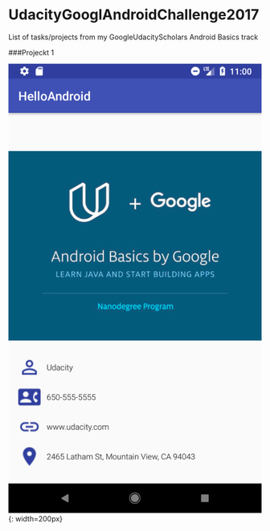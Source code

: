 # UdacityGooglAndroidChallenge2017
List of tasks/projects from my GoogleUdacityScholars Android Basics track

###Projeckt 1

![](https://github.com/seekaddo/UdacityGooglAndroidChallenge2017/blob/master/Screenshot_1510351249.png){: width=200px}
